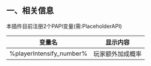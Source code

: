 ## 一、相关信息
本插件目前注册2个PAPI变量(需:PlaceholderAPI)

|变量名   | 显示内容  |
| ------------ | ------------ |
|%playerIntensify_number%| 玩家额外加成概率|
